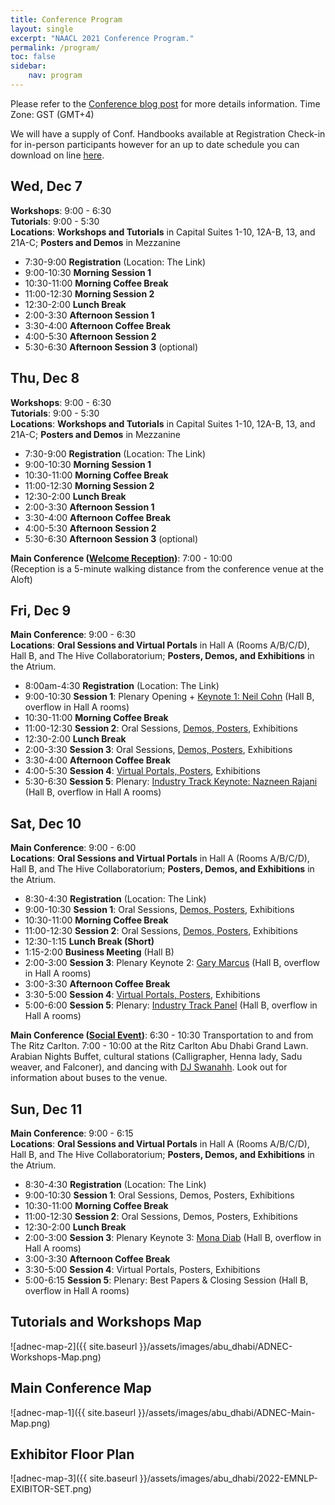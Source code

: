 ```yaml
---
title: Conference Program
layout: single
excerpt: "NAACL 2021 Conference Program."
permalink: /program/
toc: false
sidebar:
    nav: program
---
```


Please refer to the [Conference blog post](/blog/) for more details information.
Time Zone: GST (GMT+4)

We will have a supply of Conf. Handbooks available at Registration Check-in for in-person participants however for an up to date schedule you can download on line  [here](https://drive.google.com/file/d/1OlPv6QBeo62VVTughj2jkiLeyHd1WnUt/view?usp=sharing).

## __Wed, Dec 7__
__Workshops__: 9:00 - 6:30    
__Tutorials__: 9:00 - 5:30    
__Locations__: __Workshops and Tutorials__ in Capital Suites 1-10, 12A-B, 13, and 21A-C;  __Posters and Demos__ in Mezzanine    

* 7:30-9:00 __Registration__ (Location: The Link) 
* 9:00-10:30 __Morning Session 1__
* 10:30-11:00 __Morning Coffee Break__ 
* 11:00-12:30 __Morning Session 2__
* 12:30-2:00 __Lunch Break__ 
* 2:00-3:30 __Afternoon Session 1__
* 3:30-4:00 __Afternoon Coffee Break__ 
* 4:00-5:30 __Afternoon Session 2__
* 5:30-6:30 __Afternoon Session 3__ (optional)




## __Thu, Dec 8__
__Workshops__: 9:00 - 6:30    
__Tutorials__: 9:00 - 5:30    
__Locations__: __Workshops and Tutorials__ in Capital Suites 1-10, 12A-B, 13, and 21A-C;  __Posters and Demos__ in Mezzanine     

* 7:30-9:00 __Registration__ (Location: The Link) 
* 9:00-10:30 __Morning Session 1__
* 10:30-11:00 __Morning Coffee Break__ 
* 11:00-12:30 __Morning Session 2__
* 12:30-2:00 __Lunch Break__ 
* 2:00-3:30 __Afternoon Session 1__
* 3:30-4:00 __Afternoon Coffee Break__ 
* 4:00-5:30 __Afternoon Session 2__
* 5:30-6:30 __Afternoon Session 3__ (optional)


__Main Conference ([Welcome Reception](https://2022.emnlp.org/venue#welcome-reception))__: 7:00 - 10:00       
(Reception is a 5-minute walking distance from the conference venue at the Aloft)

## __Fri, Dec 9__
__Main Conference__: 9:00 - 6:30   
__Locations__: __Oral Sessions and Virtual Portals__ in Hall A (Rooms A/B/C/D), Hall B, and The Hive Collaboratorium; __Posters, Demos, and Exhibitions__ in the Atrium.

* 8:00am-4:30 __Registration__ (Location: The Link) 
* 9:00-10:30 __Session 1__: Plenary Opening + [Keynote 1: Neil Cohn](https://2022.emnlp.org/program/keynotes/#speaker-neil-cohn)  (Hall B, overflow in Hall A rooms)
* 10:30-11:00 __Morning Coffee Break__ 
* 11:00-12:30 __Session 2__: Oral Sessions, [Demos, Posters](https://drive.google.com/file/d/10hX5PaA-6mqjzbMPQdFk3OUpj-QFxR20/view), Exhibitions
* 12:30-2:00 __Lunch Break__ 
* 2:00-3:30 __Session 3__: Oral Sessions, [Demos, Posters](https://drive.google.com/file/d/10hX5PaA-6mqjzbMPQdFk3OUpj-QFxR20/view), Exhibitions
* 3:30-4:00 __Afternoon Coffee Break__ 
* 4:00-5:30 __Session 4__: [Virtual Portals, Posters](https://drive.google.com/file/d/10hX5PaA-6mqjzbMPQdFk3OUpj-QFxR20/view), Exhibitions
* 5:30-6:30 __Session 5__: Plenary: [Industry Track Keynote: Nazneen Rajani](https://2022.emnlp.org/program/keynotes/#speaker-nazneen-rajani) (Hall B, overflow in Hall A rooms)



## __Sat, Dec 10__

__Main Conference__: 9:00 - 6:00   
__Locations__: __Oral Sessions and Virtual Portals__ in Hall A (Rooms A/B/C/D), Hall B, and The Hive Collaboratorium; __Posters, Demos, and Exhibitions__ in the Atrium.


* 8:30-4:30 __Registration__ (Location: The Link) 
* 9:00-10:30 __Session 1__: Oral Sessions, [Demos, Posters](https://drive.google.com/file/d/1yxpkSKDiQ2jYnT4oZRfA6DWFJYaRSjwm/view), Exhibitions
* 10:30-11:00 __Morning Coffee Break__ 
* 11:00-12:30 __Session 2__: Oral Sessions, [Demos, Posters](https://drive.google.com/file/d/1yxpkSKDiQ2jYnT4oZRfA6DWFJYaRSjwm/view), Exhibitions
* 12:30-1:15 __Lunch Break (Short)__ 
* 1:15-2:00 __Business Meeting__ (Hall B)
* 2:00-3:00 __Session 3__:  Plenary Keynote 2: [Gary Marcus](https://2022.emnlp.org/program/keynotes/#speaker-gary-marcus) (Hall B, overflow in Hall A rooms)
* 3:00-3:30 __Afternoon Coffee Break__ 
* 3:30-5:00 __Session 4__: [Virtual Portals, Posters](https://drive.google.com/file/d/1yxpkSKDiQ2jYnT4oZRfA6DWFJYaRSjwm/view), Exhibitions
* 5:00-6:00 __Session 5__: Plenary: [Industry Track Panel](https://2022.emnlp.org/program/careers_in_nlp/) (Hall B, overflow in Hall A rooms)

__Main Conference ([Social Event](https://2022.emnlp.org/venue#social-event))__: 6:30 - 10:30 Transportation to and from The Ritz Carlton. 7:00 - 10:00 at the Ritz Carlton Abu Dhabi Grand Lawn. Arabian Nights Buffet, cultural stations (Calligrapher, Henna lady, Sadu weaver, and Falconer), and dancing with [DJ Swanahh](https://www.instagram.com/djswanahh/).  Look out for information about buses to the venue.

## __Sun, Dec 11__

__Main Conference__: 9:00 - 6:15   
__Locations__: __Oral Sessions and Virtual Portals__ in Hall A (Rooms A/B/C/D), Hall B, and The Hive Collaboratorium; __Posters, Demos, and Exhibitions__ in the Atrium.

* 8:30-4:30 __Registration__ (Location: The Link) 
* 9:00-10:30 __Session 1__: Oral Sessions, Demos, Posters, Exhibitions
* 10:30-11:00 __Morning Coffee Break__ 
* 11:00-12:30 __Session 2__: Oral Sessions, Demos, Posters, Exhibitions
* 12:30-2:00 __Lunch Break__ 
* 2:00-3:00 __Session 3__: Plenary Keynote 3: [Mona Diab](https://2022.emnlp.org/program/keynotes/#speaker-mona-diab) (Hall B, overflow in Hall A rooms)
* 3:00-3:30 __Afternoon Coffee Break__ 
* 3:30-5:00 __Session 4__: Virtual Portals, Posters, Exhibitions
* 5:00-6:15 __Session 5__: Plenary: Best Papers & Closing Session (Hall B, overflow in Hall A rooms)

 


## Tutorials and Workshops Map
![adnec-map-2]({{ site.baseurl }}/assets/images/abu_dhabi/ADNEC-Workshops-Map.png)

## Main Conference Map
![adnec-map-1]({{ site.baseurl }}/assets/images/abu_dhabi/ADNEC-Main-Map.png)

## Exhibitor Floor Plan
![adnec-map-3]({{ site.baseurl }}/assets/images/abu_dhabi/2022-EMNLP-EXIBITOR-SET.png)



<!--Please refer to the [Conference Structure blog post](/blog/conference-structure/) for more details regarding the schedule and presentation formats.

The conference schedule can be accessed below (all times PDT, UTC-7):

* [Tutorials](/program/tutorials/)
* [Main Conference](/conference-program/main/program.html)
* [System Demonstrations](/conference-program/demo/program.html)
* [Industry Track](/conference-program/industry/program.html)
* [Student Research Workshop](/conference-program/srw/program.html)
* [Workshops](/program/workshops/)\*
* [Social Programs](/program/social/)!

\* The time zones of the [workshops](/program/workshops/) vary. Please check individual workshop pages for details.-->

